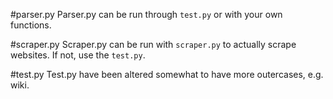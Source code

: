 #parser.py 
Parser.py can be run through `test.py` or with your own functions.

#scraper.py
Scraper.py can be run with `scraper.py` to actually scrape websites. If not, use the `test.py`. 

#test.py
Test.py have been altered somewhat to have more outercases, e.g. wiki.
